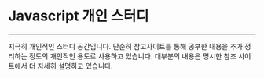 # Javascript 개인 스터디

***

지극히 개인적인 스터디 공간입니다.
단순히 참고사이트를 통해 공부한 내용을 추가 정리하는 정도의 개인적인 용도로 사용하고 있습니다. 
대부분의 내용은 명시한 참조 사이트에서 더 자세히 설명하고 있습니다.